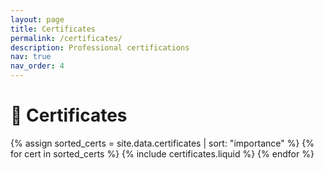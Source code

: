 ```yaml
---
layout: page
title: Certificates
permalink: /certificates/
description: Professional certifications
nav: true
nav_order: 4
---
```


<h1>📜 Certificates</h1>

<div class="row row-cols-1 row-cols-md-2">
  {% assign sorted_certs = site.data.certificates | sort: "importance" %}
  {% for cert in sorted_certs %}
    {% include certificates.liquid %}
  {% endfor %}
</div>
